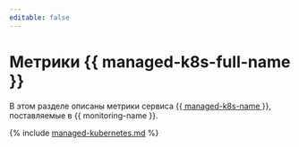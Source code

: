 ```yaml
---
editable: false
---
```


# Метрики {{ managed-k8s-full-name }}

В этом разделе описаны метрики сервиса [{{ managed-k8s-name }}](../../managed-kubernetes/), поставляемые в {{ monitoring-name }}.

{% include [managed-kubernetes.md](../../_includes/monitoring/metrics-ref/managed-kubernetes.md) %}
